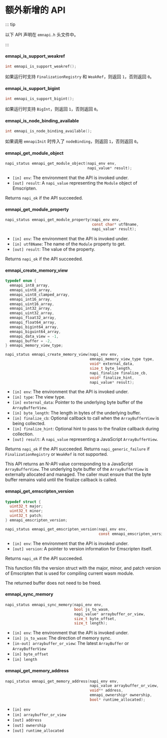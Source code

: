 # 额外新增的 API

::: tip

以下 API 声明在 `emnapi.h` 头文件中。

:::

#### emnapi_is_support_weakref

```c
int emnapi_is_support_weakref();
```

如果运行时支持 `FinalizationRegistry` 和 `WeakRef`，则返回 `1`，否则返回 `0`。

#### emnapi_is_support_bigint

```c
int emnapi_is_support_bigint();
```

如果运行时支持 `BigInt`，则返回 `1`，否则返回 `0`。

#### emnapi_is_node_binding_available

```c
int emnapi_is_node_binding_available();
```

如果调用 `emnapiInit` 时传入了 `nodeBinding`，则返回 `1`，否则返回 `0`。

#### emnapi_get_module_object

```c
napi_status emnapi_get_module_object(napi_env env,
                                     napi_value* result);
```

* `[in] env`: The environment that the API is invoked under.
* `[out] result`: A `napi_value` representing the `Module` object of Emscripten.

Returns `napi_ok` if the API succeeded.

#### emnapi_get_module_property

```c
napi_status emnapi_get_module_property(napi_env env,
                                       const char* utf8name,
                                       napi_value* result);
```

* `[in] env`: The environment that the API is invoked under.
* `[in] utf8Name`: The name of the `Module` property to get.
* `[out] result`: The value of the property.

Returns `napi_ok` if the API succeeded.

#### emnapi_create_memory_view

```c
typedef enum {
  emnapi_int8_array,
  emnapi_uint8_array,
  emnapi_uint8_clamped_array,
  emnapi_int16_array,
  emnapi_uint16_array,
  emnapi_int32_array,
  emnapi_uint32_array,
  emnapi_float32_array,
  emnapi_float64_array,
  emnapi_bigint64_array,
  emnapi_biguint64_array,
  emnapi_data_view = -1,
  emnapi_buffer = -2,
} emnapi_memory_view_type;

napi_status emnapi_create_memory_view(napi_env env,
                                      emnapi_memory_view_type type,
                                      void* external_data,
                                      size_t byte_length,
                                      napi_finalize finalize_cb,
                                      void* finalize_hint,
                                      napi_value* result);
```

* `[in] env`: The environment that the API is invoked under.
* `[in] type`: The view type.
* `[in] external_data`: Pointer to the underlying byte buffer of the
  `ArrayBufferView`.
* `[in] byte_length`: The length in bytes of the underlying buffer.
* `[in] finalize_cb`: Optional callback to call when the `ArrayBufferView` is being
  collected.
* `[in] finalize_hint`: Optional hint to pass to the finalize callback during
  collection.
* `[out] result`: A `napi_value` representing a JavaScript `ArrayBufferView`.

Returns `napi_ok` if the API succeeded.
Returns `napi_generic_failure` if `FinalizationRegistry` or `WeakRef` is not supported.

This API returns an N-API value corresponding to a JavaScript `ArrayBufferView`.
The underlying byte buffer of the `ArrayBufferView` is externally allocated and
managed. The caller must ensure that the byte buffer remains valid until the
finalize callback is called.

#### emnapi_get_emscripten_version

```c
typedef struct {
  uint32_t major;
  uint32_t minor;
  uint32_t patch;
} emnapi_emscripten_version;

napi_status emnapi_get_emscripten_version(napi_env env,
                                          const emnapi_emscripten_version** version);
```

* `[in] env`: The environment that the API is invoked under.
* `[out] version`: A pointer to version information for Emscripten itself.

Returns `napi_ok` if the API succeeded.

This function fills the version struct with the major, minor, and patch version of Emscripten that is used for compiling current wasm module. 

The returned buffer does not need to be freed.

#### emnapi_sync_memory

```c
napi_status emnapi_sync_memory(napi_env env,
                               bool js_to_wasm,
                               napi_value* arraybuffer_or_view,
                               size_t byte_offset,
                               size_t length);
```

* `[in] env`: The environment that the API is invoked under.
* `[in] js_to_wasm`: The direction of memory sync.
* `[in-out] arraybuffer_or_view`: The latest `ArrayBuffer` or `ArrayBufferView`
* `[in] byte_offset`
* `[in] length`

#### emnapi_get_memory_address

```c
napi_status emnapi_get_memory_address(napi_env env,
                                      napi_value arraybuffer_or_view,
                                      void** address,
                                      emnapi_ownership* ownership,
                                      bool* runtime_allocated);
```

* `[in] env`
* `[in] arraybuffer_or_view`
* `[out] address`
* `[out] ownership`
* `[out] runtime_allocated`
